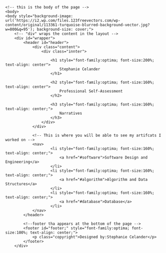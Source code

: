 <!DOCTYPE HTML>
<html>
		<!-- this section is the "head" of the website. It is the tab on tope when opening the website and not on the main page -->
	<head>
		<title>Stephanie Celander</title>
		<meta charset="utf-8" />
		<mets name="viewport" content="width=device-width, intitial-scale=1, user-scalable=no" />
	</head>

	<!-- this is the body of the page -->
	<body>
	<body style="background-image: url('https://i2.wp.com/files.123freevectors.com/wp-content/original/113361-turquoise-blurred-background-vector.jpg?w=800&q=95'); background-size: cover;">
		<!-- "div" wraps the content in the layout -->
		<div id="wrapper">
			<header id="header">
				<div class="content">
					<div class="innter">

						<h1 style="font-family:optima; font-size:200%; text-align: center">
							Stephanie Celander
						</h1>

						<h2 style="font-family:optima; font-size:160%; text-align: center">
							Professional Self-Assessment
						</h2>

						<h3 style="font-family:optima; font-size:160%; text-align: center;">
							Narratives
						</h3>
					</div>
				</div>

				<!-- This is where you will be able to see my artifcats I worked on -->
				<nav>
						<li style="font-family:optima; font-size:160%; text-align: center;">
							<a href="#software">Software Design and Engineering</a>
						</li>
						<li style="font-family:optima; font-size:160%; text-align: center;">
							<a href="#algorithm">Algorithm and Data Structures</a>
						</li>
						<li style="font-family:optima; font-size:160%; text-align: center;">
							<a href="#database">Database</a>
						</li>
				</nav>
			</header>

			<!--footer tha appears at the bottom of the page -->
			<footer id="footer;" style="font-family:optima; font-size:100%; text-align: center;">
				<p class="copyright">Designed by:Stephanie Celander</p>
			</footer>
		</div>
</html>
